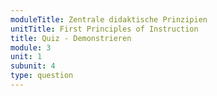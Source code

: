 ```yaml
---
moduleTitle: Zentrale didaktische Prinzipien
unitTitle: First Principles of Instruction
title: Quiz - Demonstrieren
module: 3
unit: 1
subunit: 4
type: question
---
```


<multiplechoice question="Welches dieser Beispiele sind keine Charakteristika für das Demonstrieren von Wissen? Zwei sind richtig"></multiplechoice>
